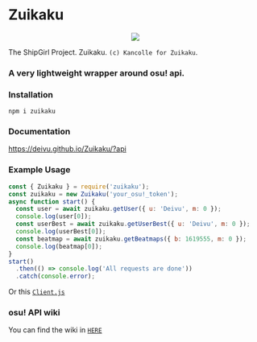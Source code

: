 # Zuikaku
<p align="center">
  <img src="https://vignette.wikia.nocookie.net/kancolle/images/9/9b/Zuikaku_Kai_Ni_A_Full.png/revision/latest/">
</p>

The ShipGirl Project. Zuikaku. `(c) Kancolle for Zuikaku`.

### A very lightweight wrapper around osu! api.

### Installation
```
npm i zuikaku
```

### Documentation
https://deivu.github.io/Zuikaku/?api

### Example Usage
```js
const { Zuikaku } = require('zuikaku');
const zuikaku = new Zuikaku('your_osu!_token');
async function start() {
  const user = await zuikaku.getUser({ u: 'Deivu', m: 0 });
  console.log(user[0]);
  const userBest = await zuikaku.getUserBest({ u: 'Deivu', m: 0 });
  console.log(userBest[0]);
  const beatmap = await zuikaku.getBeatmaps({ b: 1619555, m: 0 });
  console.log(beatmap[0]);
}
start()
  .then(() => console.log('All requests are done'))
  .catch(console.error);
```

Or this [`Client.js`](https://github.com/Deivu/Zuikaku/blob/master/test/Client.js) 

### osu! API wiki
You can find the wiki in [`HERE`](https://github.com/ppy/osu-api/wiki) 